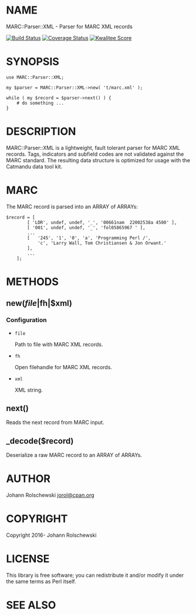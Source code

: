 # NAME

MARC::Parser::XML - Parser for MARC XML records

[![Build Status](https://travis-ci.org/jorol/MARC-Parser-XML.png)](https://travis-ci.org/jorol/MARC-Parser-XML)
[![Coverage Status](https://coveralls.io/repos/github/jorol/MARC-Parser-XML/badge.png?branch=devel)](https://coveralls.io/github/jorol/MARC-Parser-XML?branch=devel)
[![Kwalitee Score](http://cpants.cpanauthors.org/dist/MARC-Parser-XML.png)](http://cpants.cpanauthors.org/dist/MARC-Parser-XML)

# SYNOPSIS

    use MARC::Parser::XML;

    my $parser = MARC::Parser::XML->new( 't/marc.xml' );

    while ( my $record = $parser->next() ) { 
        # do something ...
    }

# DESCRIPTION

MARC::Parser::XML is a lightweight, fault tolerant parser for MARC XML records. Tags, indicators and subfield codes are not validated against the MARC standard. The resulting data structure is optimized for usage with the Catmandu data tool kit.

# MARC

The MARC record is parsed into an ARRAY of ARRAYs:

    $record = [
            [ 'LDR', undef, undef, '_', '00661nam  22002538a 4500' ],
            [ '001', undef, undef, '_', 'fol05865967 ' ],
            ...
            [   '245', '1', '0', 'a', 'Programming Perl /',
                'c', 'Larry Wall, Tom Christiansen & Jon Orwant.'
            ],
            ...
        ];

# METHODS

## new($file|$fh|$xml)

### Configuration

- `file`

    Path to file with MARC XML records.

- `fh`

    Open filehandle for MARC XML records.

- `xml`

    XML string.

## next()

Reads the next record from MARC input.

## \_decode($record)

Deserialize a raw MARC record to an ARRAY of ARRAYs.

# AUTHOR

Johann Rolschewski <jorol@cpan.org>

# COPYRIGHT

Copyright 2016- Johann Rolschewski

# LICENSE

This library is free software; you can redistribute it and/or modify
it under the same terms as Perl itself.

# SEE ALSO
